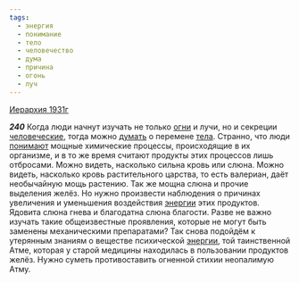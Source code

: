 ```yaml
---
tags:
  - энергия
  - понимание
  - тело
  - человечество
  - дума
  - причина
  - огонь
  - луч
---
```


[Иерархия 1931г](https://127.0.0.1:4002/agni/1931)

___240___
Когда люди начнут изучать не только [огни](../../../tags/#огонь) и лучи, но и секреции [человеческие](../../../tags/#человечество), тогда можно [думать](../../../tags/#дума) о перемене [тела](../../../tags/#тело). Странно, что люди [понимают](../../../tags/#понимание) мощные химические процессы, происходящие в их организме, и в то же время считают продукты этих процессов лишь отбросами. Можно видеть, насколько сильна кровь или слюна. Можно видеть, насколько кровь растительного царства, то есть валериан, даёт необычайную мощь растению. Так же мощна слюна и прочие выделения желёз. Но нужно произвести наблюдения о причинах увеличения и уменьшения воздействия [энергии](../../../tags/#энергия) этих продуктов. Ядовита слюна гнева и благодатна слюна благости. Разве не важно изучать такие общеизвестные проявления, которые не могут быть заменены механическими препаратами? Так снова подойдём к утерянным знаниям о веществе психической [энергии](../../../tags/#энергия), той таинственной Атме, которая у старой медицины находилась в пользовании продуктов желёз. Нужно суметь противоставить огненной стихии неопалимую Атму.   

